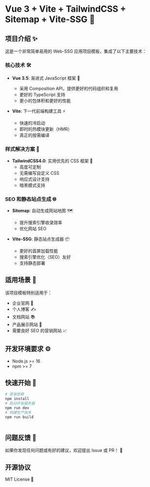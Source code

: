 # Vue 3 + Vite + TailwindCSS + Sitemap + Vite-SSG 🚀

## 项目介绍 ✨

这是一个非常简单易用的 Web-SSG 应用项目模板，集成了以下主要技术：

### 核心技术 🛠️

- **Vue 3.5**: 渐进式 JavaScript 框架 💚

  - 采用 Composition API，提供更好的代码组织和复用
  - 更好的 TypeScript 支持
  - 更小的包体积和更好的性能

- **Vite**: 下一代前端构建工具 ⚡
  - 快速的冷启动
  - 即时的热模块更新（HMR）
  - 真正的按需编译

### 样式解决方案 🎨

- **TailwindCSS4.0**: 实用优先的 CSS 框架 🎯
  - 高度可定制
  - 无需编写自定义 CSS
  - 响应式设计支持
  - 暗黑模式支持

### SEO 和静态站点生成 🌐

- **Sitemap**: 自动生成网站地图 🗺️

  - 提升搜索引擎收录效率
  - 优化网站 SEO

- **Vite-SSG**: 静态站点生成器 📦
  - 更好的首屏加载性能
  - 搜索引擎优化（SEO）友好
  - 支持静态部署

## 适用场景 🎯

该项目模板特别适用于：

- 企业官网 🏢
- 个人博客 ✍️
- 文档网站 📚
- 产品展示网站 🎪
- 需要良好 SEO 的营销网站 📈

## 开发环境要求 ⚙️

- Node.js >= 16
- npm >= 7

## 快速开始 🚀

```bash
# 安装依赖
npm install
# 启动开发服务器
npm run dev
# 构建生产版本
npm run build



```

## 问题反馈 💬

如果你发现任何问题或有好的建议，欢迎提出 Issue 或 PR！ 🎉

## 开源协议

MIT License 🌟

